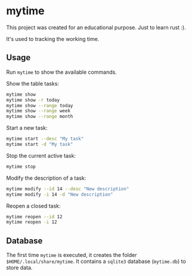 # mytime

This project was created for an educational purpose. Just to learn rust :).

It's used to tracking the working time.


## Usage

Run `mytime` to show the available commands.

Show the table tasks:

```bash
mytime show
mytime show -r today
mytime show --range today
mytime show --range week
mytime show --range month
```

Start a new task:

```bash
mytime start --desc "My task"
mytime start -d "My task"
```

Stop the current active task:

```bash
mytime stop
```

Modify the description of a task:

```bash
mytime modify --id 14 --desc "New description"
mytime modify -i 14 -d "New description"
```

Reopen a closed task:

```bash
mytime reopen --id 12
mytime reopen -i 12
```

## Database

The first time `mytime` is executed, it creates the folder `$HOME/.local/share/mytime`. It contains a `sqlite3` database (`mytime.db`) to store data.

